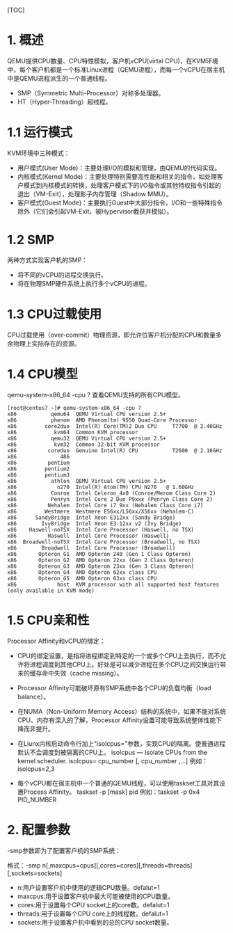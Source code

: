 [TOC]

# 1. 概述

QEMU提供CPU数量、CPU特性模拟，客户机vCPU(virtal CPU)，在KVM环境中，每个客户机都是一个标准Linux进程（QEMU进程），而每一个vCPU在宿主机中是QEMU进程派生的一个普通线程。

- SMP（Symmetric Multi-Processor）对称多处理器。
- HT（Hyper-Threading）超线程。

# 1.1 运行模式

KVM环境中三种模式：
- 用户模式(User Mode)：主要处理I/O的模拟和管理，由QEMU的代码实现。
- 内核模式(Kernel Mode)：主要处理特别需要高性能和相关的指令，如处理客户模式到内核模式的转换，处理客户模式下的I/O指令或其他特权指令引起的退出（VM-Exit），处理影子内存管理（Shadow MMU）。
- 客户模式(Guest Mode)：主要执行Guest中大部分指令，I/O和一些特殊指令除外（它们会引起VM-Exit，被Hypervisor截获并模拟）。

# 1.2 SMP

两种方式实现客户机的SMP：
- 将不同的vCPU的进程交换执行。
- 将在物理SMP硬件系统上执行多个vCPU的进程。
	
# 1.3 CPU过载使用
CPU过载使用（over-commit）物理资源，即允许位客户机分配的CPU和数量多余物理上实际存在的资源。

# 1.4 CPU模型
qemu-system-x86_64 -cpu ? 查看QEMU支持的所有CPU模型。

```
[root@centos7 ~]# qemu-system-x86_64 -cpu ?
x86           qemu64  QEMU Virtual CPU version 2.5+
x86           phenom  AMD Phenom(tm) 9550 Quad-Core Processor
x86         core2duo  Intel(R) Core(TM)2 Duo CPU     T7700  @ 2.40GHz
x86            kvm64  Common KVM processor
x86           qemu32  QEMU Virtual CPU version 2.5+
x86            kvm32  Common 32-bit KVM processor
x86          coreduo  Genuine Intel(R) CPU           T2600  @ 2.16GHz
x86              486
x86          pentium
x86         pentium2
x86         pentium3
x86           athlon  QEMU Virtual CPU version 2.5+
x86             n270  Intel(R) Atom(TM) CPU N270   @ 1.60GHz
x86           Conroe  Intel Celeron_4x0 (Conroe/Merom Class Core 2)
x86           Penryn  Intel Core 2 Duo P9xxx (Penryn Class Core 2)
x86          Nehalem  Intel Core i7 9xx (Nehalem Class Core i7)
x86         Westmere  Westmere E56xx/L56xx/X56xx (Nehalem-C)
x86      SandyBridge  Intel Xeon E312xx (Sandy Bridge)
x86        IvyBridge  Intel Xeon E3-12xx v2 (Ivy Bridge)
x86    Haswell-noTSX  Intel Core Processor (Haswell, no TSX)
x86          Haswell  Intel Core Processor (Haswell)
x86  Broadwell-noTSX  Intel Core Processor (Broadwell, no TSX)
x86        Broadwell  Intel Core Processor (Broadwell)
x86       Opteron_G1  AMD Opteron 240 (Gen 1 Class Opteron)
x86       Opteron_G2  AMD Opteron 22xx (Gen 2 Class Opteron)
x86       Opteron_G3  AMD Opteron 23xx (Gen 3 Class Opteron)
x86       Opteron_G4  AMD Opteron 62xx class CPU
x86       Opteron_G5  AMD Opteron 63xx class CPU
x86             host  KVM processor with all supported host features (only available in KVM mode)
```

# 1.5 CPU亲和性

Processor Affinity和vCPU的绑定：
- CPU的绑定设置，是指将进程绑定到特定的一个或多个CPU上去执行，而不允许将进程调度到其他CPU上。好处是可以减少进程在多个CPU之间交换运行带来的缓存命中失效（cache missing）。

- Processor Affinity可能破坏原有SMP系统中各个CPU的负载均衡（load balance）。

- 在NUMA（Non-Uniform Memory Access）结构的系统中，如果不能对系统CPU、内存有深入的了解，Processor Affinity设置可能导致系统整体性能下降而非提升。

- 在Liunx内核启动命令行加上"isolcpus="参数，实现CPU的隔离。使普通进程默认不会调度到被隔离的CPU上。
			isolcpus — Isolate CPUs from the kernel scheduler.
			isolcpus= cpu_number [, cpu_number ,...]
			例如：isolcpus=2,3

- 每个vCPU都在宿主机中一个普通的QEMU线程，可以使用taskset工具对其设置Process Affinity。
			taskset -p [mask] pid
			例如：taskset -p 0x4 PID_NUMBER

# 2. 配置参数	
		
-smp参数即为了配置客户机的SMP系统：

格式：-smp n[,maxcpus=cpus][,cores=cores][,threads=threads][,sockets=sockets]
	
- n:用户设置客户机中使用的逻辑CPU数量。defalut=1
- maxcpus:用于设置客户机中最大可能被使用的CPU数量。
- cores:用于设置每个CPU socket上的core数。defalut=1
- threads:用于设置每个CPU core上的线程数。defalut=1
- sockets:用于设置客户机中看到的总的CPU socket数量。